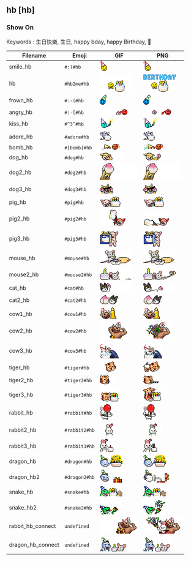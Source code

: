 ## hb [hb]

### Show On
Keywords : 生日快樂, 生日, happy bday, happy Birthday, 🎂

| Filename | Emoji | GIF | PNG |
| --- | --- | --- | --- |
| smile_hb | `#:)#hb` | ![smile_hb](../../assets/android/faces/lihkg/smile_hb.gif) | ![smile_hb](../../assets/android/faces_png/lihkg/smile_hb.png) |
| hb | `#hb2me#hb` | ![hb](../../assets/android/faces/lihkg/hb.gif) | ![hb](../../assets/android/faces_png/lihkg/hb.png) |
| frown_hb | `#:-(#hb` | ![frown_hb](../../assets/android/faces/lihkg/frown_hb.gif) | ![frown_hb](../../assets/android/faces_png/lihkg/frown_hb.png) |
| angry_hb | `#:-[#hb` | ![angry_hb](../../assets/android/faces/lihkg/angry_hb.gif) | ![angry_hb](../../assets/android/faces_png/lihkg/angry_hb.png) |
| kiss_hb | `#^3^#hb` | ![kiss_hb](../../assets/android/faces/lihkg/kiss_hb.gif) | ![kiss_hb](../../assets/android/faces_png/lihkg/kiss_hb.png) |
| adore_hb | `#adore#hb` | ![adore_hb](../../assets/android/faces/lihkg/adore_hb.gif) | ![adore_hb](../../assets/android/faces_png/lihkg/adore_hb.png) |
| bomb_hb | `#[bomb]#hb` | ![bomb_hb](../../assets/android/faces/lihkg/bomb_hb.gif) | ![bomb_hb](../../assets/android/faces_png/lihkg/bomb_hb.png) |
| dog_hb | `#dog#hb` | ![dog_hb](../../assets/android/faces/lihkg/dog_hb.gif) | ![dog_hb](../../assets/android/faces_png/lihkg/dog_hb.png) |
| dog2_hb | `#dog2#hb` | ![dog2_hb](../../assets/android/faces/lihkg/dog2_hb.gif) | ![dog2_hb](../../assets/android/faces_png/lihkg/dog2_hb.png) |
| dog3_hb | `#dog3#hb` | ![dog3_hb](../../assets/android/faces/lihkg/dog3_hb.gif) | ![dog3_hb](../../assets/android/faces_png/lihkg/dog3_hb.png) |
| pig_hb | `#pig#hb` | ![pig_hb](../../assets/android/faces/lihkg/pig_hb.gif) | ![pig_hb](../../assets/android/faces_png/lihkg/pig_hb.png) |
| pig2_hb | `#pig2#hb` | ![pig2_hb](../../assets/android/faces/lihkg/pig2_hb.gif) | ![pig2_hb](../../assets/android/faces_png/lihkg/pig2_hb.png) |
| pig3_hb | `#pig3#hb` | ![pig3_hb](../../assets/android/faces/lihkg/pig3_hb.gif) | ![pig3_hb](../../assets/android/faces_png/lihkg/pig3_hb.png) |
| mouse_hb | `#mouse#hb` | ![mouse_hb](../../assets/android/faces/lihkg/mouse_hb.gif) | ![mouse_hb](../../assets/android/faces_png/lihkg/mouse_hb.png) |
| mouse2_hb | `#mouse2#hb` | ![mouse2_hb](../../assets/android/faces/lihkg/mouse2_hb.gif) | ![mouse2_hb](../../assets/android/faces_png/lihkg/mouse2_hb.png) |
| cat_hb | `#cat#hb` | ![cat_hb](../../assets/android/faces/lihkg/cat_hb.gif) | ![cat_hb](../../assets/android/faces_png/lihkg/cat_hb.png) |
| cat2_hb | `#cat2#hb` | ![cat2_hb](../../assets/android/faces/lihkg/cat2_hb.gif) | ![cat2_hb](../../assets/android/faces_png/lihkg/cat2_hb.png) |
| cow1_hb | `#cow1#hb` | ![cow1_hb](../../assets/android/faces/lihkg/cow1_hb.gif) | ![cow1_hb](../../assets/android/faces_png/lihkg/cow1_hb.png) |
| cow2_hb | `#cow2#hb` | ![cow2_hb](../../assets/android/faces/lihkg/cow2_hb.gif) | ![cow2_hb](../../assets/android/faces_png/lihkg/cow2_hb.png) |
| cow3_hb | `#cow3#hb` | ![cow3_hb](../../assets/android/faces/lihkg/cow3_hb.gif) | ![cow3_hb](../../assets/android/faces_png/lihkg/cow3_hb.png) |
| tiger_hb | `#tiger#hb` | ![tiger_hb](../../assets/android/faces/lihkg/tiger_hb.gif) | ![tiger_hb](../../assets/android/faces_png/lihkg/tiger_hb.png) |
| tiger2_hb | `#tiger2#hb` | ![tiger2_hb](../../assets/android/faces/lihkg/tiger2_hb.gif) | ![tiger2_hb](../../assets/android/faces_png/lihkg/tiger2_hb.png) |
| tiger3_hb | `#tiger3#hb` | ![tiger3_hb](../../assets/android/faces/lihkg/tiger3_hb.gif) | ![tiger3_hb](../../assets/android/faces_png/lihkg/tiger3_hb.png) |
| rabbit_hb | `#rabbit#hb` | ![rabbit_hb](../../assets/android/faces/lihkg/rabbit_hb.gif) | ![rabbit_hb](../../assets/android/faces_png/lihkg/rabbit_hb.png) |
| rabbit2_hb | `#rabbit2#hb` | ![rabbit2_hb](../../assets/android/faces/lihkg/rabbit2_hb.gif) | ![rabbit2_hb](../../assets/android/faces_png/lihkg/rabbit2_hb.png) |
| rabbit3_hb | `#rabbit3#hb` | ![rabbit3_hb](../../assets/android/faces/lihkg/rabbit3_hb.gif) | ![rabbit3_hb](../../assets/android/faces_png/lihkg/rabbit3_hb.png) |
| dragon_hb | `#dragon#hb` | ![dragon_hb](../../assets/android/faces/lihkg/dragon_hb.gif) | ![dragon_hb](../../assets/android/faces_png/lihkg/dragon_hb.png) |
| dragon_hb2 | `#dragon2#hb` | ![dragon_hb2](../../assets/android/faces/lihkg/dragon_hb2.gif) | ![dragon_hb2](../../assets/android/faces_png/lihkg/dragon_hb2.png) |
| snake_hb | `#snake#hb` | ![snake_hb](../../assets/android/faces/lihkg/snake_hb.gif) | ![snake_hb](../../assets/android/faces_png/lihkg/snake_hb.png) |
| snake_hb2 | `#snake2#hb` | ![snake_hb2](../../assets/android/faces/lihkg/snake_hb2.gif) | ![snake_hb2](../../assets/android/faces_png/lihkg/snake_hb2.png) |
| rabbit_hb_connect | `undefined` | ![rabbit_hb_connect](../../assets/android/faces/lihkg/rabbit_hb_connect.gif) | ![rabbit_hb_connect](../../assets/android/faces_png/lihkg/rabbit_hb_connect.png) |
| dragon_hb_connect | `undefined` | ![dragon_hb_connect](../../assets/android/faces/lihkg/dragon_hb_connect.gif) | ![dragon_hb_connect](../../assets/android/faces_png/lihkg/dragon_hb_connect.png) |

